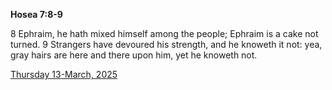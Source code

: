 **Hosea 7:8-9**

8 Ephraim, he hath mixed himself among the people; Ephraim is a cake not turned. 9 Strangers have devoured his strength, and he knoweth it not: yea, gray hairs are here and there upon him, yet he knoweth not.

[Thursday 13-March, 2025](https://getbible.life/kjv/Hosea/7/8-9)

